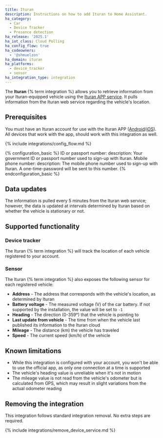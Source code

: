 ```yaml
---
title: Ituran
description: Instructions on how to add Ituran to Home Assistant.
ha_category:
  - Car
  - Device Tracker
  - Presence detection
ha_release: '2025.1'
ha_iot_class: Cloud Polling
ha_config_flow: true
ha_codeowners:
  - '@shmuelzon'
ha_domain: ituran
ha_platforms:
  - device_tracker
  - sensor
ha_integration_type: integration
---
```


The **Ituran** {% term integration %} allows you to retrieve information from your Ituran-equipped vehicle using the [Ituran APP service](https://www.ituran.co.il/ituranfront/comfort-services-2/ituran-app-comfort). It pulls information from the Ituran web service regarding the vehicle's location.

## Prerequisites

You must have an Ituran account for use with the Ituran APP ([Android](https://play.google.com/store/apps/details?id=com.ituran.forall)/[iOS](https://apps.apple.com/app/id1227756834)). All devices that work with the app, should work with this integration as well.

{% include integrations/config_flow.md %}

{% configuration_basic %}
ID or passport number:
  description: Your government ID or passport number used to sign-up with Ituran.
Mobile phone number:
  description: The mobile phone number used to sign-up with Ituran. A one-time-password will be sent to this number.
{% endconfiguration_basic %}

## Data updates

The information is pulled every 5 minutes from the Ituran web service; however, the data is updated at intervals determined by Ituran based on whether the vehicle is stationary or not.

## Supported functionality

### Device tracker

The Ituran {% term integration %} will track the location of each vehicle registered to your account.

### Sensor

The Ituran {% term integration %} also exposes the following sensor for each registered vehicle:

- **Address** - The address that corresponds with the vehicle's location, as determined by Ituran
- **Battery voltage** - The measured voltage (V) of the car battery. If not supported by the installation, the value will be set to `-1`
- **Heading** - The direction (0-359°) that the vehicle is pointing to
- **Last update from vehicle** - The time from when the vehicle last published its information to the Ituran cloud
- **Mileage** - The distance (km) the vehicle has traveled
- **Speed** - The current speed (km/h) of the vehicle

## Known limitations

- While this integration is configured with your account, you won't be able to use the official app, as only one connection at a time is supported
- The vehicle's heading value is unreliable when it's not in motion
- The mileage value is not read from the vehicle's odometer but is calculated from GPS, which may result in slight variations from the actual odometer reading

## Removing the integration

This integration follows standard integration removal. No extra steps are required.

{% include integrations/remove_device_service.md %}
